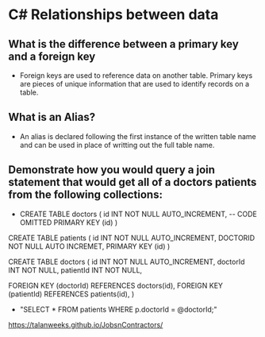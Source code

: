 # C# Relationships between data

## What is the difference between a primary key and a foreign key

* Foreign keys are used to reference data on another table. Primary keys are pieces of unique information that are used to identify records on a table.

## What is an Alias?

* An alias is declared following the first instance of the written table name and can be used in place of writting out the full table name.

## Demonstrate how you would query a join statement that would get all of a doctors patients from the following collections:

*  CREATE TABLE doctors (
  id INT NOT NULL AUTO_INCREMENT,
  -- CODE OMITTED
  PRIMARY KEY (id)
)

CREATE TABLE patients (
  id INT NOT NULL AUTO_INCREMENT,
  DOCTORID NOT NULL AUTO INCREMET,
  PRIMARY KEY (id)
)

CREATE TABLE doctors (
  id INT NOT NULL AUTO_INCREMENT,
  doctorId INT NOT NULL,
  patientId INT NOT NULL,

  FOREIGN KEY (doctorId)
    REFERENCES doctors(id),
  FOREIGN KEY (patientId)
    REFERENCES patients(id),
)

* "SELECT * FROM patients WHERE p.doctorId = @doctorId;"

https://talanweeks.github.io/JobsnContractors/